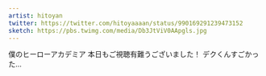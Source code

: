 ```yaml
---
artist: hitoyan
twitter: https://twitter.com/hitoyaaaan/status/990169291239473152
sketch: https://pbs.twimg.com/media/Db3JtViV0AApgls.jpg
---
```

僕のヒーローアカデミア
本日もご視聴有難うございました！
デクくんすごかった...